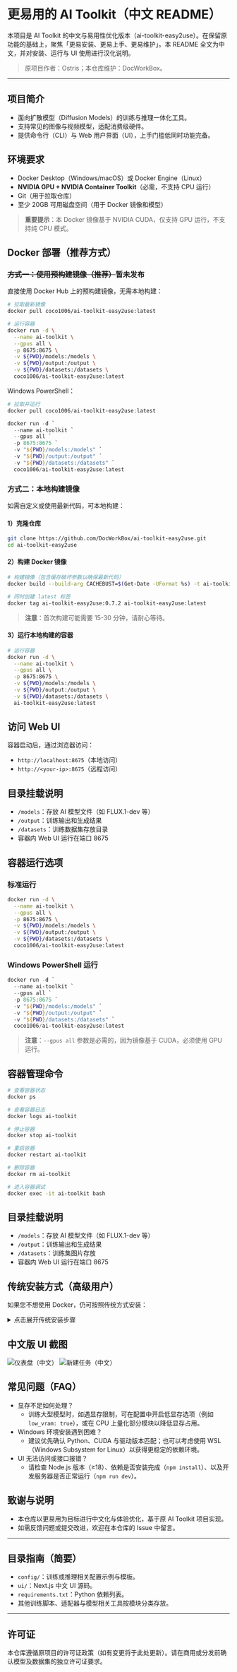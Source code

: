 # 更易用的 AI Toolkit（中文 README）

本项目是 AI Toolkit 的中文与易用性优化版本（ai-toolkit-easy2use）。在保留原功能的基础上，聚焦「更易安装、更易上手、更易维护」。本 README 全文为中文，并对安装、运行与 UI 使用进行汉化说明。

> 原项目作者：Ostris；本仓库维护：DocWorkBox。

---

## 项目简介

- 面向扩散模型（Diffusion Models）的训练与推理一体化工具。
- 支持常见的图像与视频模型，适配消费级硬件。
- 提供命令行（CLI）与 Web 用户界面（UI），上手门槛低同时功能完备。

## 环境要求

- Docker Desktop（Windows/macOS）或 Docker Engine（Linux）
- **NVIDIA GPU + NVIDIA Container Toolkit**（必需，不支持 CPU 运行）
- Git（用于拉取仓库）
- 至少 20GB 可用磁盘空间（用于 Docker 镜像和模型）

> **重要提示**：本 Docker 镜像基于 NVIDIA CUDA，仅支持 GPU 运行，不支持纯 CPU 模式。

## Docker 部署（推荐方式）

### <del>方式一：使用预构建镜像（推荐）</del>暂未发布

直接使用 Docker Hub 上的预构建镜像，无需本地构建：

```bash
# 拉取最新镜像
docker pull coco1006/ai-toolkit-easy2use:latest

# 运行容器
docker run -d \
  --name ai-toolkit \
  --gpus all \
  -p 8675:8675 \
  -v ${PWD}/models:/models \
  -v ${PWD}/output:/output \
  -v ${PWD}/datasets:/datasets \
  coco1006/ai-toolkit-easy2use:latest
```

Windows PowerShell：

```powershell
# 拉取并运行
docker pull coco1006/ai-toolkit-easy2use:latest

docker run -d `
  --name ai-toolkit `
  --gpus all `
  -p 8675:8675 `
  -v "${PWD}/models:/models" `
  -v "${PWD}/output:/output" `
  -v "${PWD}/datasets:/datasets" `
  coco1006/ai-toolkit-easy2use:latest
```

### 方式二：本地构建镜像

如需自定义或使用最新代码，可本地构建：

#### 1）克隆仓库

```bash
git clone https://github.com/DocWorkBox/ai-toolkit-easy2use.git
cd ai-toolkit-easy2use
```

#### 2）构建 Docker 镜像

```bash
# 构建镜像（包含缓存破坏参数以确保最新代码）
docker build --build-arg CACHEBUST=$(Get-Date -UFormat %s) -t ai-toolkit-easy2use:0.7.2 -f docker/Dockerfile .

# 同时创建 latest 标签
docker tag ai-toolkit-easy2use:0.7.2 ai-toolkit-easy2use:latest
```

> **注意**：首次构建可能需要 15-30 分钟，请耐心等待。

#### 3）运行本地构建的容器

```bash
# 运行容器
docker run -d \
  --name ai-toolkit \
  --gpus all \
  -p 8675:8675 \
  -v ${PWD}/models:/models \
  -v ${PWD}/output:/output \
  -v ${PWD}/datasets:/datasets \
  ai-toolkit-easy2use:latest
```

## 访问 Web UI

容器启动后，通过浏览器访问：

- `http://localhost:8675`（本地访问）
- `http://<your-ip>:8675`（远程访问）

## 目录挂载说明

- `/models`：存放 AI 模型文件（如 FLUX.1-dev 等）
- `/output`：训练输出和生成结果
- `/datasets`：训练数据集存放目录
- 容器内 Web UI 运行在端口 8675

## 容器运行选项

### 标准运行

```bash
docker run -d \
  --name ai-toolkit \
  --gpus all \
  -p 8675:8675 \
  -v ${PWD}/models:/models \
  -v ${PWD}/output:/output \
  -v ${PWD}/datasets:/datasets \
  coco1006/ai-toolkit-easy2use:latest
```

### Windows PowerShell 运行

```powershell
docker run -d `
  --name ai-toolkit `
  --gpus all `
  -p 8675:8675 `
  -v "${PWD}/models:/models" `
  -v "${PWD}/output:/output" `
  -v "${PWD}/datasets:/datasets" `
  coco1006/ai-toolkit-easy2use:latest
```

> **注意**：`--gpus all` 参数是必需的，因为镜像基于 CUDA，必须使用 GPU 运行。

## 容器管理命令

```bash
# 查看容器状态
docker ps

# 查看容器日志
docker logs ai-toolkit

# 停止容器
docker stop ai-toolkit

# 重启容器
docker restart ai-toolkit

# 删除容器
docker rm ai-toolkit

# 进入容器调试
docker exec -it ai-toolkit bash
```

## 目录挂载说明

- `/models`：存放 AI 模型文件（如 FLUX.1-dev 等）
- `/output`：训练输出和生成结果
- `/datasets`：训练集图片存放
- 容器内 Web UI 运行在端口 8675

## 传统安装方式（高级用户）

如果您不想使用 Docker，仍可按照传统方式安装：

<details>
<summary>点击展开传统安装步骤</summary>

### 环境要求
- Python ≥ 3.10
- CUDA ≥ 12.1
- PyTorch ≥ 2.4.0（CUDA 版本）
- NVIDIA GPU（显存需满足训练需求）
- Node.js ≥ 18
- Git

### 安装步骤
1. 克隆仓库：`git clone https://github.com/DocWorkBox/ai-toolkit-easy2use.git`
2. 创建 Python 虚拟环境：`python -m venv venv`
3. 激活虚拟环境：`venv\Scripts\activate`（Windows）或 `source venv/bin/activate`（Linux/macOS）
4. 安装 PyTorch（CUDA 版本）：`pip install torch torchvision torchaudio --index-url https://download.pytorch.org/whl/cu121`
5. 安装项目依赖：`pip install -r requirements.txt`
6. 构建并运行 UI：`cd ui && npm install && npm run build_and_start`

</details>

## 中文版 UI 截图

![仪表盘（中文）](ui/public/screenshots/dashboard_zh.png)
![新建任务（中文）](ui/public/screenshots/jobs_new_zh.png)

## 常见问题（FAQ）

- 显存不足如何处理？
  - 训练大型模型时，如遇显存限制，可在配置中开启低显存选项（例如 `low_vram: true`），或在 CPU 上量化部分模块以降低显存占用。
- Windows 环境安装遇到困难？
  - 建议优先确认 Python、CUDA 与驱动版本匹配；也可以考虑使用 WSL（Windows Subsystem for Linux）以获得更稳定的依赖环境。
- UI 无法访问或接口报错？
  - 请检查 Node.js 版本（≥18）、依赖是否安装完成（`npm install`）、以及开发服务器是否正常运行（`npm run dev`）。

## 致谢与说明

- 本仓库以更易用为目标进行中文化与体验优化，基于原 AI Toolkit 项目实现。
- 如需反馈问题或提交改进，欢迎在本仓库的 Issue 中留言。

---

## 目录指南（简要）

- `config/`：训练或推理相关配置示例与模板。
- `ui/`：Next.js 中文 UI 源码。
- `requirements.txt`：Python 依赖列表。
- 其他训练脚本、适配器与模型相关工具按模块分类存放。

---

## 许可证

本仓库遵循原项目的许可证政策（如有变更将于此处更新）。请在商用或分发前确认模型及数据集的独立许可证要求。
